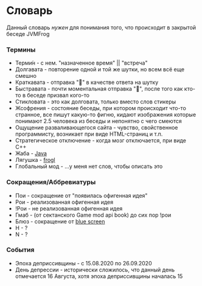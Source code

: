 # Словарь
Данный словарь *нужен* для понимания того, что происходит в закрытой беседе JVMFrog

### 

### Термины

* Терми́н - с нем. "назначенное время" || "встреча"
* Долгавата - повторение одной и той же шутки, но всем всё еще смешно
* Краткавата - отправка ":moyai:" в качестве ответа на шутку
* Быстравата - почти моментальная отправка ":moyai:", после того как кто-то в беседе призвал кого-то
* Стикловата - это как долговата, только вместо слов стикеры
* Жсофрения - состояние беседы, при котором происходит что-то странное, все пишут какую-то фигню, кидают изображения которые понимают 2.5 человека из беседы и непонятно с чего смеются
* Ощущение разваливающегося сайта - чувство, свойственное программисту, возникает при виде HTML-страниц и т.п. 
* Стратегическое отключение - когда мозг отключается, при виде C++
* Жаба - [Java](https://ru.wikipedia.org/wiki/Java)
* Лягушка - [frogl](https://github.com/JVMFrog/frogl)
* Глобальный мод - ...у меня нет слов, чтобы описать это

### Сокращения/Аббревиатуры

* Пои - сокращение от "появилась офигенная идея"
* Рои - реализованная офигенная идея
* !Рои - не реализованная офигенная идея
* Гмаб - (от сектанского Game mod api book) до сих пор !рои
* Блюз - сокращение от [blue screen](https://ru.wikipedia.org/wiki/Синий_экран_смерти)
* Н - ?
* N - ?

### События

* Эпоха деприссивщины - c 15.08.2020 по 26.09.2020
* День депрессии - исторически сложилось, что данный день отмечается 16 Августа, хотя эпоха деприссивщины началась 15
